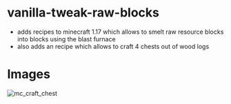 # vanilla-tweak-raw-blocks
- adds recipes to minecraft 1.17 which allows to smelt raw resource blocks into blocks using the blast furnace
- also adds an recipe which allows to craft 4 chests out of wood logs

# Images
![mc_craft_chest](https://user-images.githubusercontent.com/66569441/141645508-3b23331a-814d-4f92-aead-1be59b7a3b32.png)
